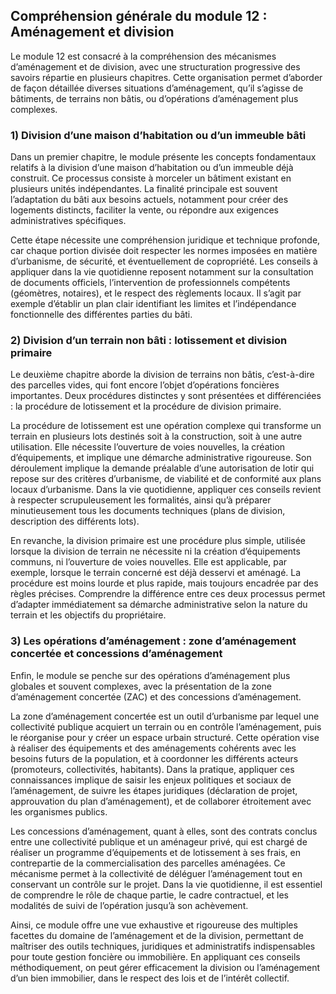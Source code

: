 ## Compréhension générale du module 12 : Aménagement et division

Le module 12 est consacré à la compréhension des mécanismes d’aménagement et de division, avec une structuration progressive des savoirs répartie en plusieurs chapitres. Cette organisation permet d’aborder de façon détaillée diverses situations d’aménagement, qu’il s’agisse de bâtiments, de terrains non bâtis, ou d’opérations d’aménagement plus complexes.

### 1) Division d’une maison d’habitation ou d’un immeuble bâti

Dans un premier chapitre, le module présente les concepts fondamentaux relatifs à la division d’une maison d’habitation ou d’un immeuble déjà construit. Ce processus consiste à morceler un bâtiment existant en plusieurs unités indépendantes. La finalité principale est souvent l’adaptation du bâti aux besoins actuels, notamment pour créer des logements distincts, faciliter la vente, ou répondre aux exigences administratives spécifiques.

Cette étape nécessite une compréhension juridique et technique profonde, car chaque portion divisée doit respecter les normes imposées en matière d’urbanisme, de sécurité, et éventuellement de copropriété. Les conseils à appliquer dans la vie quotidienne reposent notamment sur la consultation de documents officiels, l’intervention de professionnels compétents (géomètres, notaires), et le respect des règlements locaux. Il s’agit par exemple d’établir un plan clair identifiant les limites et l’indépendance fonctionnelle des différentes parties du bâti.

### 2) Division d’un terrain non bâti : lotissement et division primaire

Le deuxième chapitre aborde la division de terrains non bâtis, c’est-à-dire des parcelles vides, qui font encore l’objet d’opérations foncières importantes. Deux procédures distinctes y sont présentées et différenciées : la procédure de lotissement et la procédure de division primaire.

La procédure de lotissement est une opération complexe qui transforme un terrain en plusieurs lots destinés soit à la construction, soit à une autre utilisation. Elle nécessite l’ouverture de voies nouvelles, la création d’équipements, et implique une démarche administrative rigoureuse. Son déroulement implique la demande préalable d’une autorisation de lotir qui repose sur des critères d’urbanisme, de viabilité et de conformité aux plans locaux d’urbanisme. Dans la vie quotidienne, appliquer ces conseils revient à respecter scrupuleusement les formalités, ainsi qu’à préparer minutieusement tous les documents techniques (plans de division, description des différents lots).

En revanche, la division primaire est une procédure plus simple, utilisée lorsque la division de terrain ne nécessite ni la création d’équipements communs, ni l’ouverture de voies nouvelles. Elle est applicable, par exemple, lorsque le terrain concerné est déjà desservi et aménagé. La procédure est moins lourde et plus rapide, mais toujours encadrée par des règles précises. Comprendre la différence entre ces deux processus permet d’adapter immédiatement sa démarche administrative selon la nature du terrain et les objectifs du propriétaire.

### 3) Les opérations d’aménagement : zone d’aménagement concertée et concessions d’aménagement

Enfin, le module se penche sur des opérations d’aménagement plus globales et souvent complexes, avec la présentation de la zone d’aménagement concertée (ZAC) et des concessions d’aménagement.

La zone d’aménagement concertée est un outil d’urbanisme par lequel une collectivité publique acquiert un terrain ou en contrôle l’aménagement, puis le réorganise pour y créer un espace urbain structuré. Cette opération vise à réaliser des équipements et des aménagements cohérents avec les besoins futurs de la population, et à coordonner les différents acteurs (promoteurs, collectivités, habitants). Dans la pratique, appliquer ces connaissances implique de saisir les enjeux politiques et sociaux de l’aménagement, de suivre les étapes juridiques (déclaration de projet, approuvation du plan d’aménagement), et de collaborer étroitement avec les organismes publics.

Les concessions d’aménagement, quant à elles, sont des contrats conclus entre une collectivité publique et un aménageur privé, qui est chargé de réaliser un programme d’équipements et de lotissement à ses frais, en contrepartie de la commercialisation des parcelles aménagées. Ce mécanisme permet à la collectivité de déléguer l’aménagement tout en conservant un contrôle sur le projet. Dans la vie quotidienne, il est essentiel de comprendre le rôle de chaque partie, le cadre contractuel, et les modalités de suivi de l’opération jusqu’à son achèvement.

Ainsi, ce module offre une vue exhaustive et rigoureuse des multiples facettes du domaine de l’aménagement et de la division, permettant de maîtriser des outils techniques, juridiques et administratifs indispensables pour toute gestion foncière ou immobilière. En appliquant ces conseils méthodiquement, on peut gérer efficacement la division ou l’aménagement d’un bien immobilier, dans le respect des lois et de l’intérêt collectif.